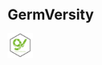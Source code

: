 # GermVersity

<a href=''>
  <img src = 'https://raw.githubusercontent.com/GermVersity/GermVersity/main/inst/app/www/Logo.png', align = 'center', width = '50px', height = '50px'>  
</a>
